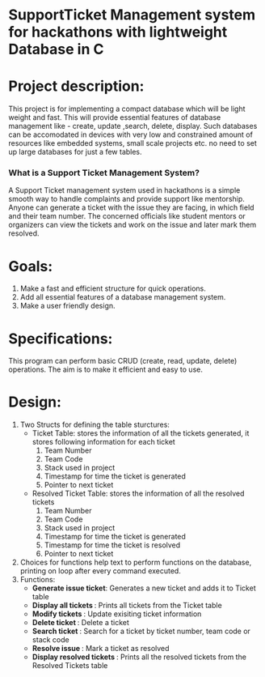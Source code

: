 # SupportTicket Management system for hackathons with lightweight Database in C 

# Project description:
<p>This project is for implementing a compact database which will be light weight and fast. This will provide essential features of database management like - create,  update ,search, delete, display. Such databases can be accomodated in devices with very low and constrained amount of resources like embedded systems, small scale projects etc. no need to set up large databases for just a few tables. </p>
<p> <h3> What is a Support Ticket Management System?</h3>
  <p> A Support Ticket management system used in hackathons is a simple smooth way to handle complaints and provide support like mentorship. 
    Anyone can generate a ticket with the issue they are facing, in which field and their team number. The concerned officials like student mentors or organizers can view the tickets and work on the issue and later mark them resolved. 
  </p>
</p>
  
# Goals:
  <p>
  <ol>
  <li>Make a fast and efficient structure for quick operations. </li>
  <li>Add all essential features of a database management system.  </li>
  <li>Make a user friendly design. </li></ol>
  </p>
  
# Specifications:
  <p>This program can perform basic CRUD (create, read, update, delete) operations. The aim is to make it efficient and easy to use.</p>
  
# Design:
  <p>
  <ol>
  <li> Two Structs for defining the table sturctures: 
    <ul>
      <li> Ticket Table: stores the information of all the tickets generated, it stores following information for each ticket
        <ol>
          <li> Team Number </li>
            <li> Team Code </li>
             <li> Stack used in project </li>
               <li> Timestamp for time the ticket is generated </li>
                <li> Pointer to next ticket </li>
        </ol>
      </li>
      <li> Resolved Ticket Table: stores the information of all the resolved tickets 
                <ol>
          <li> Team Number </li>
            <li> Team Code </li>
             <li> Stack used in project </li>
               <li> Timestamp for time the ticket is generated </li>
                  <li> Timestamp for time the ticket is resolved </li>
                <li> Pointer to next ticket </li>
        </ol>
      </li>
    </ul>
    </li>
  <li> Choices for functions help text to perform functions on the database, printing on loop after every command executed.</li>
    <li> Functions: <ul>
      <li><b>Generate issue ticket</b>: Generates a new ticket and adds it to Ticket table</li>
      <li><b>Display all tickets </b>: Prints all tickets from the Ticket table</li>
      <li><b>Modify tickets </b>: Update exisiting ticket information</li>
      <li><b>Delete ticket </b>: Delete a ticket</li>
      <li><b>Search ticket </b>: Search for a ticket by ticket number, team code or stack code </li>
      <li><b>Resolve issue </b>: Mark a ticket as resolved</li>
      <li><b>Display resolved tickets </b>: Prints all the resolved tickets from the Resolved Tickets table</li>
      </ul>
    </li>
  </ol>
  </p>
  
